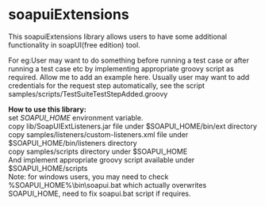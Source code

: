 soapuiExtensions
================
This soapuiExtensions library allows users to have some additional functionality in soapUI(free edition) tool.

<p>For eg:User may want to do something before running a test case or after running a test case etc by implementing appropriate groovy script as required. Allow me to add an example here. Usually user may want to add credentials for the request step automatically, see the script samples/scripts/TestSuiteTestStepAdded.groovy</p>

<p>
<b>How to use this library:</b><br>
    set <i>SOAPUI_HOME</i> environment variable.<br>
    copy lib/SoapUIExtListeners.jar file under $SOAPUI_HOME/bin/ext directory<br>
    copy samples/listeners/custom-listeners.xml file under $SOAPUI_HOME/bin/listeners directory<br>
    copy samples/scripts directory under $SOAPUI_HOME<br>
    And implement appropriate groovy script available under $SOAPUI_HOME/scripts<br>
    Note: for windows users, you may need to check %SOAPUI_HOME%\bin\soapui.bat which actually overwrites SOAPUI_HOME, need to fix soapui.bat script if requires.<br>
</p>